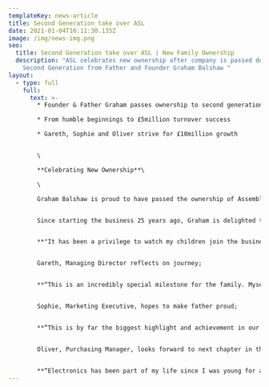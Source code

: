 ```yaml
---
templateKey: news-article
title: Second Generation take over ASL
date: 2021-01-04T16:11:30.135Z
image: /img/news-img.png
seo:
  title: Second Generation take over ASL | New Family Ownership
  description: "ASL celebrates new ownership after company is passed down to
    Second Generation from Father and Founder Graham Balshaw "
layout:
  - type: full
    full:
      text: >-
        * Founder & Father Graham passes ownership to second generation

        * From humble beginnings to £5million turnover success

        * Gareth, Sophie and Oliver strive for £10million growth


        \

        **Celebrating New Ownership**\

        \

        Graham Balshaw is proud to have passed the ownership of Assembly Solutions down to his three children; Gareth, Sophie and Oliver Balshaw.


        Since starting the business 25 years ago, Graham is delighted to keep the £5million turnover business in the family.


        **"It has been a privilege to watch my children join the business one by one, over the past 25 years and I couldn’t be more proud. Their work ethic and dedication to growing the business made it a very easy decision in passing the company down to them and I’m looking forward to seeing them take ASL even further".**


        Gareth, Managing Director reflects on journey; 


        **“This is an incredibly special milestone for the family. Myself, Sophie and Oliver are extremely grateful for this platform that dad put so much hard work into creating. I worked alongside my dad for 17 years and have made so many great memories with him. My fondest memory with him was when we went to Hong Kong together for my first business trip and I was 22. We had 1 week there visiting exhibitions and meeting suppliers. It was a great trip and opened my eyes to how we could do a lot more international business. Since then we have developed strong partnerships in China and Eastern Europe.** Our plan for the next 5 years is to double the turnover to £10million and we'll do this by investing in more machinery and venturing into new markets. Whilst we appreciate such growth will come with challenges, we know with focus and hard work it’s achievable”.


        Sophie, Marketing Executive, hopes to make father proud;


        **“This is by far the biggest highlight and achievement in our lives to date. I am so happy and feel extremely humbled to be taking over the business with Gareth and Oliver and can't wait to continue this incredible journey with them. It’s quite an emotional milestone when you look back and see how far we have all come. We started off as kids helping dad out in the school holidays, and here we are 20 years later taking over a £5million business!** I will definitely miss dad not being around the factory every day, but I'm glad he's now enjoying retirement. He has taught me so much over the years from mastering marketing techniques to understanding the overall operations of running a business. I hope we make him proud”.


        Oliver, Purchasing Manager, looks forward to next chapter in the business;


        **“Electronics has been part of my life since I was young for as long as I can remember, from Dad teaching me how to wire my first plug, to wiring my first house! It’s really exciting to now be taking over the business that my Dad started from scratch. I can’t wait to see what the future holds and am looking forward to working with my family to make my old man proud!”**
---
```

